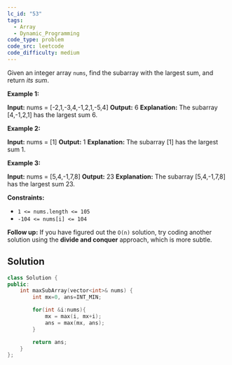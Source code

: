 ```yaml
---
lc_id: "53"
tags:
  - Array
  - Dynamic_Programming
code_type: problem
code_src: leetcode
code_difficulty: medium
---
```


Given an integer array `nums`, find the subarray with the largest sum, and return _its sum_.

**Example 1:**

**Input:** nums = [-2,1,-3,4,-1,2,1,-5,4]
**Output:** 6
**Explanation:** The subarray [4,-1,2,1] has the largest sum 6.

**Example 2:**

**Input:** nums = [1]
**Output:** 1
**Explanation:** The subarray [1] has the largest sum 1.

**Example 3:**

**Input:** nums = [5,4,-1,7,8]
**Output:** 23
**Explanation:** The subarray [5,4,-1,7,8] has the largest sum 23.

**Constraints:**

- `1 <= nums.length <= 105`
- `-104 <= nums[i] <= 104`

**Follow up:** If you have figured out the `O(n)` solution, try coding another solution using the **divide and conquer** approach, which is more subtle.

## Solution
```cpp
class Solution {
public:
    int maxSubArray(vector<int>& nums) {
        int mx=0, ans=INT_MIN;

        for(int &i:nums){
            mx = max(i, mx+i);
            ans = max(mx, ans);
        }

        return ans;
    }
};
```